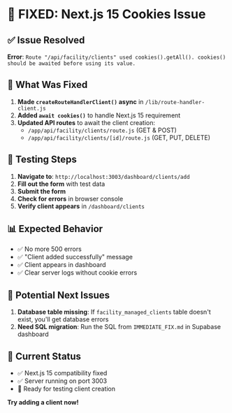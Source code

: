 # 🔧 FIXED: Next.js 15 Cookies Issue

## ✅ **Issue Resolved**
**Error**: `Route "/api/facility/clients" used cookies().getAll(). cookies() should be awaited before using its value.`

## 🔨 **What Was Fixed**
1. **Made `createRouteHandlerClient()` async** in `/lib/route-handler-client.js`
2. **Added `await cookies()`** to handle Next.js 15 requirement
3. **Updated API routes** to await the client creation:
   - `/app/api/facility/clients/route.js` (GET & POST)
   - `/app/api/facility/clients/[id]/route.js` (GET, PUT, DELETE)

## 🧪 **Testing Steps**
1. **Navigate to**: `http://localhost:3003/dashboard/clients/add`
2. **Fill out the form** with test data
3. **Submit the form**
4. **Check for errors** in browser console
5. **Verify client appears** in `/dashboard/clients`

## 📊 **Expected Behavior**
- ✅ No more 500 errors
- ✅ "Client added successfully" message
- ✅ Client appears in dashboard
- ✅ Clear server logs without cookie errors

## 🚨 **Potential Next Issues**
1. **Database table missing**: If `facility_managed_clients` table doesn't exist, you'll get database errors
2. **Need SQL migration**: Run the SQL from `IMMEDIATE_FIX.md` in Supabase dashboard

## 🎯 **Current Status**
- ✅ Next.js 15 compatibility fixed
- ✅ Server running on port 3003
- 🔄 Ready for testing client creation

**Try adding a client now!**

